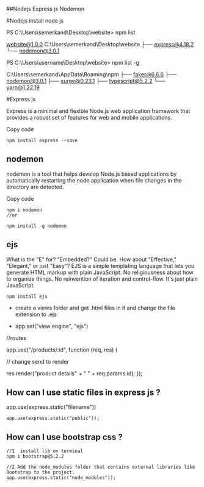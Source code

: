 ##Nodejs Express js Nodemon

#Nodejs
install node js

PS C:\Users\semerkand\Desktop\website> npm list

website@1.0.0 C:\Users\semerkand\Desktop\website
├── express@4.18.2
└── nodemon@3.0.1

PS C:\Users\username\Desktop\website> npm list -g

C:\Users\semerkand\AppData\Roaming\npm
├── faker@6.6.6
├── nodemon@3.0.1
├── surge@0.23.1
├── typescript@5.2.2
└── yarn@1.22.19

#Express js

Express is a minimal and flexible Node.js web application framework that provides a robust set of features for web and mobile applications.

Copy code

```
npm install express --save

```

## nodemon

nodemon is a tool that helps develop Node.js based applications by automatically restarting the node application when file changes in the directory are detected.

Copy code

```
npm i nodemon
//or

npm install -g nodemon

```

## ejs

What is the "E" for? "Embedded?" Could be. How about "Effective," "Elegant," or just "Easy"? EJS is a simple templating language that lets you generate HTML markup with plain JavaScript. No religiousness about how to organize things. No reinvention of iteration and control-flow. It's just plain JavaScript.

```
npm install ejs
```

+ create a views folder and get .html files in it and change the file extension to .ejs
  
+ app.set("view engine", "ejs")

//routes

app.use("/products/:id", function (req, res) {
  <!-- res.send("product details" + " " + req.params.id); --> // change send to render

  res.render("product details" + " " + req.params.id);
});

## How can I use static files in express js ?


app.use(express.static("filename"))

```
app.use(express.static("public"));

```
## How can I use bootstrap css ?

```
//1  install lib on terminal
npm i bootstrap@5.2.2

//2 Add the node_modules folder that contains external libraries like Bootstrap to the project.
app.use(express.static("node_modules"));

```
